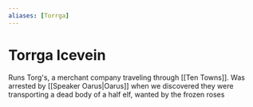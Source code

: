 ```yaml
---
aliases: [Torrga]
---
```

# Torrga Icevein

Runs Torg's, a merchant company traveling through [[Ten Towns]]. Was arrested by [[Speaker Oarus|Oarus]] when we discovered they were transporting a dead body of a half elf, wanted by the frozen roses
